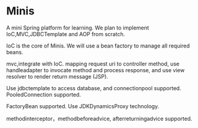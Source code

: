 # Minis

A mini Spring platform for learning. We plan to implement IoC,MVC,JDBCTemplate and AOP from scratch.

IoC is the core of Minis. We will use a bean factory to manage all required beans.

mvc,integrate with IoC. mapping request uri to controller method,
use handleadapter to invocate method and process response,
and use view resolver to render return message (JSP).

Use jdbctemplate to access database, and connectionpool supported.
PooledConnection supported.

FactoryBean supported. Use JDKDynamicsProxy technology.

methodinterceptor，methodbeforeadvice, afterreturningadvice supported.